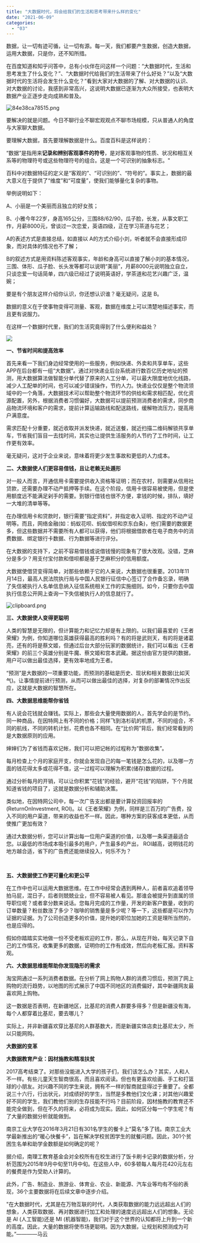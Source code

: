 ```yaml
---
title: "大数据时代，将会给我们的生活和思考带来什么样的变化"
date: "2021-06-09"
categories: 
  - "03"
---
```


数据，让一切有迹可循，让一切有源。每一天，我们都要产生数据，创造大数据，运用大数据，只是你，还不知所措。

在百度知道和知乎问答中，总有小伙伴在问这样一个问题：“大数据时代，生活和思考发生了什么变化？”、“大数据时代给我们的生活带来了什么好处？”以及“大数据时代的生活将会发生什么变化？”看到大家对大数据的了解、对大数据的认识、对大数据的讨论，我感到非常高兴，这说明大数据已逐渐为大众所接受，也表明大数据产业正逐步走向成熟和普及。

![84e38ca78515.png](images/84e38ca78515-png.png)

要解决的就是问题。今日不聊行业不聊宏观观点不聊市场规模，只从普通人的角度与大家聊大数据。

要理解大数据，首先要理解数据是什么。百度百科是这样说的：

“数据”是指用来**记录和辨别客观事件的符号**，是对客观事物的性质、状况和相互关系等的物理符号或这些物理符号的组合。这是一个可识别的抽象标志。"

百科中对数据特征的定义是“客观的”、“可识别的”、“符号的”。事实上，数据的最大意义在于提供了“维度”和“可度量”，使我们能够量化复杂的事物。

举例说明如下：

A、小丽是一个美丽而且独立的好女孩；

B、小雅今年22岁，身高165公分，三围88/62/90，瓜子脸，长发，从事文职工作，月薪8000元，曾谈过一次恋爱，英语四级，正在学习茶道与花艺；

A的表述方式是直接总结，如直接以 A的方式介绍小刘，听者就不会直接形成印象，而对具体的情况也不了解；

B的叙述方式是用资料陈述客观事实，年龄和身高可以直接了解小刘的基本情况，三围、体形、瓜子脸、长头发等都可以说明“美丽”，月薪8000元说明独立自立，只谈恋爱一句话简单，四六级已经过了说明英语好，学茶道和花艺兴趣广泛，温婉；

要是有个朋友这样介绍你认识，你还想认识谁？毫无疑问，这是 B。

数据的意义在于使事物变得可测量、客观，数据在维度上可以清楚地描述事实，而且更有说服力。

在这样一个数据时代里，我们的生活究竟得到了什么便利和益处？

![](images/5-1.png)

**一、节省时间和提高效率**

首先来看一下我们身边经常使用的一些服务，例如快递、外卖和共享单车，这些 APP在后台都有一组“大数据”。通过对快递业后台系统进行数百亿历史地址的预测，用大数据算法做智能分单代替了原来的人工分单，可以最大限度地优化线路，减少人工配单的时间，也可以减少错误操作，节约人力。快递业仅仅是整个物流领域中的一个角落，大数据技术可以帮助整个物流环节的供给和需求相匹配，优化资源配置，另外，根据消费者习惯偏好，大数据可以提前预测消费者的需求，同步商品物流环境和客户的需求，提前计算运输路线和配送路线，缓解物流压力，提高用户满意度。

需求匹配十分重要，就近收取并派发快递，就近送餐，就近扫描二维码解锁共享单车，节省我们盲目一去找时间，其实也让提供生活服务的人节约了工作时间，让工作更有效率。

毫无疑问，这对于企业来说，意味着将更少发生事故和更低的人力成本。

**二、大数据使人们更容易借钱，且让老赖无处遁形**

对一般人而言，开通信用卡需要提供收入资格等证明；而在农村，则需要从信用社贷款，还需要办理不动产抵押等手续。在这个阶段，信用卡很容易被使用，但是使用额度远不能满足剁手的需要。到银行借钱也很不方便，拿钱的时候，排队，填好一大堆的清单等等。

在办理信用卡和贷款时，银行需要“指定资料”，并指定收入证明、指定的不动产证明等。而且，网络金融(如：蚂蚁花呗、蚂蚁借呗和京东白条)，他们需要的数据更多，但这些数据并不需要所有人都可以获得，他们将根据借款者在电子商务中的消费数据、绑定银行卡数据、行为数据等进行评分。

在大数据的支持下，之前不容易借钱或说借钱慢的现象有了很大改观。没错，芝麻分是多少？用支付宝付款和借呗都是基于芝麻积分的信用额度。

大数据使借贷变得简单，对那些依赖于它的人来说，大数据也很重要。2013年11月14日，最高人民法院执行局与中国人民银行征信中心签订了合作备忘录，明确了失信被执行人名单信息纳入征信系统相关工作的实施细则。如今，只要你去中国执行信息公开网上查询一下失信被执行人的信息就行了。

![clipboard.png](images/clipboard-png-10.png)

**三、大数据使人变得更聪明**

人类的智慧是无限的，但计算能力和记忆力却是有上限的。以我们最喜爱的《王者荣耀》为例，你知道哪位英雄获得最高的胜利吗？有的将是武则天，有的将是诸葛亮，还有的将是蔡文姬，但通过后台大部分玩家的数据统计，我们可以看出《王者荣耀》的前三个英雄分别是牛魔、蔡文姬和宫本武藏。据这份由官方提供的数据，用户可以做出最佳选择，更有效率地成为王者。

“预测”是大数据的一项重要功能，而预测的基础是历史、现状和相关数据(比如天气)。让事情提前进行预测，从而可以做出最佳的选择，对复杂的部署情况作出反应，这就是大数据的智慧所在。

**四、大数据思维能帮你省钱**

有人说会花钱就会赚钱。实际上，那些会大量使用数据的人，首先学会的是节约。同一种商品，在因特网上有不同的价格；同样飞到洛杉矶的机票，不同的组合，不同的航线，不同的转机计划，花费也各不相同。在“比价网”背后，我们经常看到的是大数据原则的应用。

婶婶们为了省钱而喜欢记帐，我们可以把记帐的过程称为“数据收集”。

每月检查上个月的家庭开支，你就会发现自己的每一笔钱是怎么花的，以及哪一方面的钱花得太多或花得不值，这一过程可以理解为积累(储存)数据的过程。

通过分析每月的开销，可以让你积累“花钱”的经验，避开“花钱”的陷阱，下个月就知道省钱的项目了，这就是数据分析和辅助决策。

类似地，在因特网公司中，每一次广告支出都是要计算投资回报率的(ReturnOnInvestment, ROI)。以《王者荣耀》为例，同样是三百万的广告费，投入不同的用户渠道，带来的收益也不一样。因此，哪种方案的获客成本更低，从而使推广更加有效？

通过大数据分析，您可以计算出每一位用户渠道的价值，以及哪一条渠道最适合您。以最低的市场成本吸引最多的用户，产生最多的产出， ROI越高，说明钱花的地方越合适，省下的广告费还能继续投入，何乐不为？

 

**五、大数据使工作更可量化和更公平**

在工作中也可以运用大数据思维。在工作中经常会遇到两种人，前者喜欢追着领导拍马屁，混日子，后者则兢兢业业，但不容易被人看见。那谁会被提升到直属的领导职位呢？或者拿分数来说话。您每月完成的工作量，开发的新客户数量，收到的订单数量？粉丝数涨了多少？咖啡的销售量是多少呢？等一下，这些都是可以作为证据的证据。为了公司创造更多的价值，提升她的职位加她的工资是理所当然的，也是应得的。

假如你踏踏实实地做一份不受老板欢迎的工作，那么，从现在开始，每天记录下自己的工作情况，收集更多的数据，证明你的工作有成效，然后向老板汇报。资料客观。

**六、大数据思维能帮助你发现隐形的需求**

淘宝网通过一系列消费者数据。在分析了网上购物人群的消费习惯后，预测了网上购物的流行趋势，以地图的形式展示了中国不同地区的消费偏好，其中新疆网友最喜欢网上购物。

这一数据是否表明，在新疆地区，比基尼的消费人群要多得多？但是新疆没有海，每个人都穿着比基尼，要去哪儿？

实际上，并非新疆喜欢穿比基尼的人群基数大，而是新疆实体店卖比基尼太少，所以只能网购。

**大数据的变革**

**大数据教育产业：因材施教和精准扶贫**

2017高考结束了。对那些没能进入大学的孩子们，我们该怎么办？其实，人和人不一样。有些儿童天生智商很高，而且喜欢阅读。但也有更喜欢绘画、手工和打篮球的小朋友。对兴趣不同的学生来说，拥有不一样的智商就显得过于重要了。全都说三十六行，行出状元，对成绩好的学生，当然是多教他们文化课；对其他兴趣爱好不同的学生，我们教他们别的生存技能不行吗？目前阶段，因材施教的教育还不能完全做到，但在不久的将来，必将成为现实。因此，如何区分每一个学生呢？有了大量的数据分析就能做到。

南京工业大学在2016年3月21日有301名学生的餐卡上“莫名”多了钱。南京工业大学最新推出的“暖心快餐卡”，旨在解决学校贫困学生的就餐问题。因此，301个贫困生名单和助学金数额是如何确定的呢？

据介绍，南理工教育基金会对全校所有在校生进行了饭卡刷卡记录的数据分析，分析范围为2015年9月中旬至11月中旬。在这些人中，60多顿每人每月花420元左右的餐费是作为受助人计算的。

此外，广告、制造业、旅游业、体育业、农业、新能源、汽车业等均有不俗的表现，36个主要数据将在后续文章中逐步介绍。

"在大数据时代，尤其是在万物互联的时代，人类获取数据的能力远远超出人们的想象，人类获取数据、再对数据进行加工和处理的速度远远超出人们的想象。无论是 AI (人工智能)还是 MI (机器智能)，我们对于这个世界的认知都将上升到一个新的高度。因此，大量的数据将使市场更聪明。因为大数据，让规划和预测成为可能。”————马云
